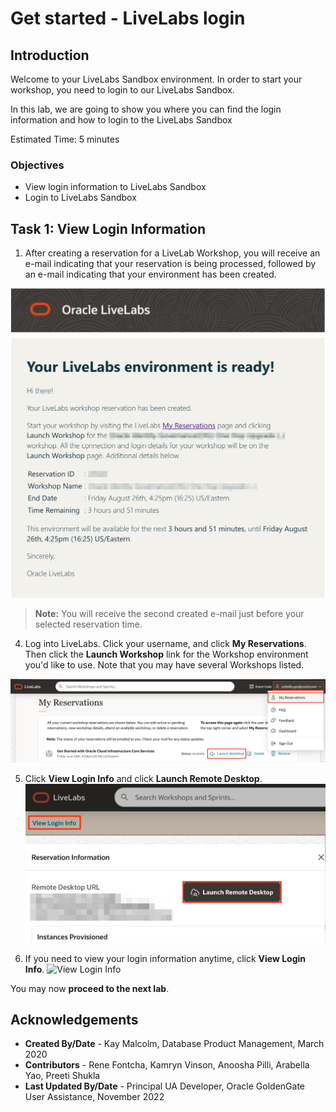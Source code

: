 # Get started - LiveLabs login

## Introduction

Welcome to your LiveLabs Sandbox environment.
In order to start your workshop, you need to login to our LiveLabs Sandbox.

In this lab, we are going to show you where you can find the login information and how to login to the LiveLabs Sandbox

Estimated Time: 5 minutes

### Objectives

- View login information to LiveLabs Sandbox
- Login to LiveLabs Sandbox


## Task 1: View Login Information

1. After creating a reservation for a LiveLab Workshop, you will receive an e-mail indicating that your reservation is being processed, followed by an e-mail indicating that your environment has been created.

  ![Reservation email](images/livelab-env-created-email.png " ")

  >**Note:** You will receive the second created e-mail just before your selected reservation time.

4. Log into LiveLabs. Click your username, and click **My Reservations**. Then click the **Launch Workshop** link for the Workshop environment you'd like to use. Note that you may have several Workshops listed.

  ![My reservations](images/ll-reservations.png " ")

5. Click **View Login Info** and click **Launch Remote Desktop**.
  ![Launch Remote Desktop](images/launch-remote-desktop-sandbox.png " ")

6. If you need to view your login information anytime, click **View Login Info**.
  ![View Login Info](../need-help/images/view-login-info.png " ")

You may now **proceed to the next lab**.

## Acknowledgements

- **Created By/Date** - Kay Malcolm, Database Product Management, March 2020
- **Contributors** - Rene Fontcha, Kamryn Vinson, Anoosha Pilli, Arabella Yao, Preeti Shukla
- **Last Updated By/Date** -  Principal UA Developer, Oracle GoldenGate User Assistance, November 2022
